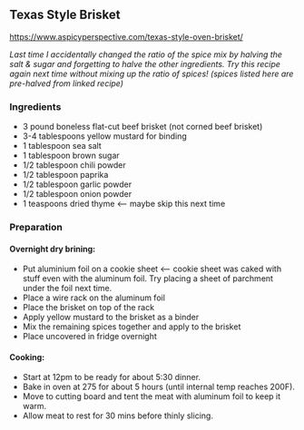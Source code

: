 ## Texas Style Brisket

https://www.aspicyperspective.com/texas-style-oven-brisket/

_Last time I accidentally changed the ratio of the spice mix by halving the salt & sugar and forgetting to halve the other ingredients. Try this recipe again next time without mixing up the ratio of spices! (spices listed here are pre-halved from linked recipe)_

### Ingredients

- 3 pound boneless flat-cut beef brisket (not corned beef brisket)
- 3-4 tablespoons yellow mustard for binding
- 1 tablespoon sea salt 
- 1 tablespoon brown sugar 
- 1/2 tablespoon chili powder
- 1/2 tablespoon paprika
- 1/2 tablespoon garlic powder
- 1/2 tablespoon onion powder
- 1 teaspoons dried thyme <-- maybe skip this next time

### Preparation

#### Overnight dry brining:
- Put aluminium foil on a cookie sheet <-- cookie sheet was caked with stuff even with the aluminum foil. Try placing a sheet of parchment under the foil next time. 
- Place a wire rack on the aluminum foil
- Place the brisket on top of the rack
- Apply yellow mustard to the brisket as a binder
- Mix the remaining spices together and apply to the brisket
- Place uncovered in fridge overnight

#### Cooking:
- Start at 12pm to be ready for about 5:30 dinner. 
- Bake in oven at 275 for about 5 hours (until internal temp reaches 200F). 
- Move to cutting board and tent the meat with aluminum foil to keep it warm. 
- Allow meat to rest for 30 mins before thinly slicing. 


